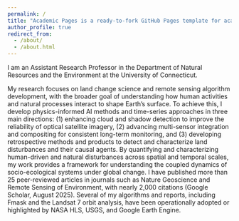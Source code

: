 ```yaml
---
permalink: /
title: "Academic Pages is a ready-to-fork GitHub Pages template for academic personal websites"
author_profile: true
redirect_from: 
  - /about/
  - /about.html
---
```


I am an Assistant Research Professor in the Department of Natural Resources and the Environment at the University of Connecticut.

My research focuses on land change science and remote sensing algorithm development, with the broader goal of understanding how human activities and natural processes interact to shape Earth’s surface. To achieve this, I develop physics-informed AI methods and time-series approaches in three main directions: (1) enhancing cloud and shadow detection to improve the reliability of optical satellite imagery, (2) advancing multi-sensor integration and compositing for consistent long-term monitoring, and (3) developing retrospective methods and products to detect and characterize land disturbances and their causal agents. By quantifying and characterizing human-driven and natural disturbances across spatial and temporal scales, my work provides a framework for understanding the coupled dynamics of socio-ecological systems under global change. I have published more than 25 peer-reviewed articles in journals such as Nature Geoscience and Remote Sensing of Environment, with nearly 2,000 citations (Google Scholar, August 2025). Several of my algorithms and reports, including Fmask and the Landsat 7 orbit analysis, have been operationally adopted or highlighted by NASA HLS, USGS, and Google Earth Engine.
